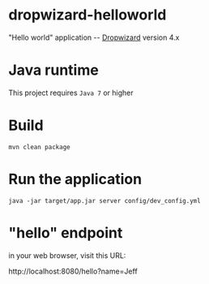 # dropwizard-helloworld


"Hello world" application -- [Dropwizard](https://dropwizard.io) version 4.x


# Java runtime
This project requires `Java 7` or higher


# Build

```
mvn clean package
```

# Run the application

```
java -jar target/app.jar server config/dev_config.yml
```

# "hello" endpoint

in your web browser, visit this URL:

http://localhost:8080/hello?name=Jeff
